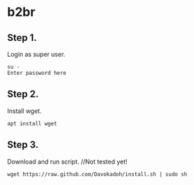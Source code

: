 # b2br

## Step 1.
Login as super user.

    su -
    Enter password here

## Step 2.
Install wget.

    apt install wget

## Step 3.
Download and run script. //Not tested yet!

    wget https://raw.github.com/Davokadoh/install.sh | sudo sh
